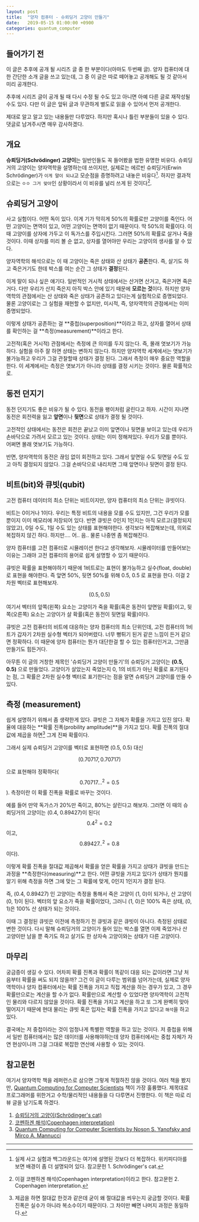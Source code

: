 ```yaml
---
layout: post
title:  "양자 컴퓨터 - 슈뢰딩거 고양이 만들기"
date:   2019-05-15 01:00:00 +0900
categories: quantum_computer
---
```

## 들어가기 전

이 글은 추후에 공개 될 시리즈 글 중 한 부분이다(아마도 두번째 글). 양자 컴퓨터에 대한 간단한 소개 글을 쓰고 있는데, 그 중 이 글은 따로 떼어놓고 공개해도 될 것 같아서 미리 공개한다.

추후에 시리즈 글이 공개 될 때 다시 수정 될 수도 있고 아니면 아예 다른 글로 재작성될 수도 있다. 다만 이 글은 앞뒤 글과 무관하게 별도로 읽을 수 있어서 먼저 공개한다.

제대로 알고 알고 있는 내용들만 다루었다. 하지만 혹시나 틀린 부분들이 있을 수 있다. 댓글로 남겨주시면 매우 감사하겠다.

## 개요

**슈뢰딩거(Schrödinger) 고양이**는 일반인들도 꼭 들어봤을 법한 유명한 비유다. 슈뢰딩거의 고양이는 양자역학을 설명하는데 쓰이지만, 실제로는 에르빈 슈뢰딩거(Erwin Schrödinger)가 `이게 말이 되냐`고 모순점을 증명하려고 내놓은 비유다[^1]. 하지만 결과적으로는 `ㅇㅇ 그거 맞아`인 상황이라서 이 비유를 널리 쓰게 된 것이다[^2].

## 슈뢰딩거 고양이

사고 실험이다. 어떤 독이 있다. 이게 기가 막히게 50%의 확률로만 고양이를 죽인다. 어떤 고양이는 면역이 있고, 어떤 고양이는 면역이 없기 때문이다. 딱 50%의 확률이다. 이때 고양이를 상자에 가두고 이 독가스를 주입시킨다. 그러면 50%의 확률로 살거나 죽을 것이다. 이때 상자를 미리 볼 순 없고, 상자를 열어야만 우리는 고양이의 생사를 알 수 있다.

양자역학의 해석으로는 이 때 고양이는 죽은 상태와 산 상태가 **공존**한다. 즉, 살기도 하고 죽은거기도 한데 박스를 여는 순간 그 상태가 **결정**된다.

이게 말이 되나 싶은 얘기다. 일반적인 거시적 상태에서는 산거면 산거고, 죽은거면 죽은거다. 다만 우리가 산지 죽은지 아직 박스 안에 있기 때문에 **모르는 것**이다. 하지만 양자역학의 관점에서는 산 상태와 죽은 상태가 공존하고 있다는게 실험적으로 증명되었다. 물론 고양이로는 그 실험을 재현할 수 없지만, 미시적, 즉, 양자역학의 관점에서는 이미 증명되었다.

이렇게 상태가 공존하는 걸 **중첩(superposition)**이라고 하고, 상자를 열어서 상태를 확인하는 걸 **측정(measurement)**이라고 한다.

고전적(혹은 거시적) 관점에서는 측정에 큰 의미를 두지 않는다. 즉, 몰래 엿보기가 가능하다. 실험을 아주 잘 하면 상태는 변하지 않는다. 하지만 양자역학 세계에서는 엿보기가 불가능하고 우리가 그걸 관찰할때 상태가 결정 된다. 그래서 측정이 매우 중요한 역할을 한다. 이 세계에서는 측정은 엿보기가 아니라 상태를 결정 시키는 것이다. 물론 확률적으로.

## 동전 던지기

동전 던지기도 좋은 비유가 될 수 있다. 동전을 팽이처럼 굴린다고 하자. 시간이 지나면 동전은 회전력을 잃고 **앞면**이나 **뒷면**으로 상태가 결정 될 것이다. 

고전적인 상태에서는 동전은 회전은 끝났고 이미 앞면이나 뒷면을 보이고 있는데 우리가 손바닥으로 가려서 모르고 있는 것이다. 상태는 이미 정해져있다. 우리가 모를 뿐이다. 어쩌면 몰래 엿보기도 가능하다.

반면, 양자역학의 동전은 끊임 없이 회전하고 있다. 그래서 앞면일 수도 뒷면일 수도 있고 아직 결정되지 않았다. 그걸 손바닥으로 내리치면 그때 앞면이나 뒷면이 결정 된다.

## 비트(bit)와 큐빗(qubit)

고전 컴퓨터 데이터의 최소 단위는 비트이지만, 양자 컴퓨터의 최소 단위는 큐빗이다.

비트는 0이거나 1이다. 우리는 특정 비트의 내용을 모를 수도 있지만, 그건 우리가 모를 뿐이지 이미 메모리에 저장되어 있다. 반면 큐빗은 0인지 1인지는 아직 모르고(결정되지 않았고), 0일 수도, 1일 수도 있는 상태를 표현해야한다. 생각보다 복잡해보는데, 의외로 복잡하지 않긴 하다. 하지만.... 어.. 음.. 물론 나중엔 좀 복잡해진다.

양자 컴퓨터를 고전 컴퓨터로 시뮬레이션 한다고 생각해보자. 시뮬레이터를 만들어보는 이유는 그래야 고전 컴퓨터의 용어로 쉽게 설명할 수 있기 때문이다.

큐빗은 확률을 표현해야하기 때문에 1비트로는 표현이 불가능하고 실수(float, double)로 표현을 해야한다. 즉 앞면 50%, 뒷면 50%를 위해 0.5, 0.5 로 표현을 한다. 이걸 2차원 벡터로 표현해보자.

$$(0.5, 0.5)$$

여기서 벡터의 앞쪽(왼쪽) 요소는 고양이가 죽을 확률(혹은 동전이 앞면일 확률)이고, 뒷쪽(오른쪽) 요소는 고양이가 살 확률(혹은 동전이 뒷면일 확률)이다.

큐빗은 고전 컴퓨터의 비트에 대응하는 양자 컴퓨터의 최소 단위인데, 고전 컴퓨터의 1비트가 갑자기 2차원 실수형 벡터가 되어버렸다. 너무 뻥튀기 된거 같은 느낌이 든거 같으면 정확하다. 이 때문에 양자 컴퓨터는 뭔가 대단한걸 할 수 있는 컴퓨터인거고, 그만큼 만들기도 힘든거다.

아무튼 이 글의 거창한 제목인 '슈뢰딩거 고양이 만들기'의 슈뢰딩거 고양이는  **(0.5, 0.5)** 으로 만들었다. 고양이가 살았는지 죽었는지 0, 1의 비트가 아닌 확률로 표기된다는 점, 그 확률은 2차원 실수형 벡터로 표기한다는 점을 알면 슈뢰딩거 고양이를 만들 수 있다.

## 측정 (measurement)

쉽게 설명하기 위해서 좀 생략한게 있다. 큐빗은 그 자체가 확률을 가지고 있진 않다. 확율에 대응하는 **확률 진폭(probility amplitude)**을 가지고 있다. 확률 진폭의 절대값에 제곱을 하면[^3] 그게 진짜 확률이다.

그래서 실제 슈뢰딩거 고양이를 벡터로 표현하면 (0.5, 0.5) 대신 

$$(0.70717, 0.70717)$$

으로 표현해야 정확하다($$0.70717...^2 = 0.5$$). 측정이란 이 확률 진폭을 확률로 바꾸는 것이다.

예를 들어 만약 독가스가 20%만 죽이고, 80%는 살린다고 해보자. 그러면 이 때의 슈뢰딩거의 고양이는 (0.4, 0.89427)이 된다($$0.4^2 = 0.2$$ 이고, $$0.89427..^2 = 0.8$$ 이다).

이렇게 확률 진폭을 절대값 제곱해서 확률을 얻은 확률을 가지고 상태가 큐빗을 만드는 과정을 **측정한다(measuring)**고 한다. 어떤 큐빗을 가지고 있다가 상태가 뭔지를 알기 위해 측정을 하면 그에 맞는 그 확률에 맞게, 0인지 1인지가 결정 된다.

즉, (0.4, 0.89427) 인 고양이는 측정을 통해서 죽은 고양이 (1, 0)이 되거나, 산 고양이 (0, 1)이 된다. 벡터의 앞 요소가 죽을 확률이었다, 그러니 (1, 0)은 100% 죽은 상태, (0, 1)은 100% 산 상태가 되는 것이다.

이때 그 결정된 큐빗은 이전에 측정하기 전 큐빗과 같은 큐빗이 아니다. 측정된 상태로 변한 것이다. 다시 말해 슈뢰딩거의 고양이가 들어 있는 박스를 열면 이제 죽었거나 산 고양이만 남을 뿐 죽기도 하고 살기도 한 상자속 고양이와는 상태가 다른 고양이다.

## 마무리

궁금증이 생길 수 있다. 어차피 확률 진폭과 확률이 똑같이 대응 되는 값이라면 그냥 처음부터 확률을 써도 되지 않을까? 그건 이 글이 다루는 범위를 넘어가는데, 실제로 양자역학이나 양자 컴퓨터에서는 확률 진폭을 가지고 직접 계산을 하는 경우가 있고, 그 경우 확률만으로는 계산을 할 수가 없다. 확률만으로 계산할 수 있었다면 양자역학이 고전적인 물리와 다르지 않았을 것이다. 확률 진폭을 가지고 계산을 하고 또 그게 완벽히 맞아 떨어지기 때문에 현대 물리는 큐빗 혹은 입자는 확률 진폭을 가지고 있다고 `해석`을 하고 있다.

결국에는 저 중첩이라는 것이 엄청나게 특별한 역할을 하고 있는 것이다. 저 중첩을 위해서 일반 컴퓨터에서는 많은 데이터를 사용해야하는데 양자 컴퓨터에서는 중첩 자체가 자연 현상이니까 그걸 그대로 복잡한 연산에 사용할 수 있는 것이다.

## 참고문헌
여기서 양자역학 책을 레퍼런스로 삼으면 그렇게 적절하진 않을 것이다. 여러 책을 봤지만, [Quantum Computing for Computer Scientists][3] 책이 가장 훌륭했다. 제목대로 프로그래머를 위한거고 수학/물리적인 내용들을 다 다루면서 진행한다. 이 책은 따로 리뷰 글을 남기도록 하겠다.

1. [슈뢰딩거의 고양이(Schrödinger's cat)][1]
2. [코펜하겐 해석(Copenhagen interpretation)][2]
3. [Quantum Computing for Computer Scientists by Noson S. Yanofsky  and Mirco A. Mannucci][3]

[1]: https://en.wikipedia.org/wiki/Schr%C3%B6dinger%27s_cat "Schrödinger's cat"
[2]: https://en.wikipedia.org/wiki/Copenhagen_interpretation "Copenhagen interpretation"
[3]: https://www.amazon.com/Quantum-Computing-Computer-Scientists-Yanofsky/dp/0521879965 "Quantum Computing for Computer Scientists by Noson S. Yanofsky  and Mirco A. Mannucci"

---

[^1]: 실제 사고 실험과 백그라운드는 여기에 설명된 것보다 더 복잡하다. 위키피디아를 보면 배경이 좀 더 설명되어 있다. 참고문헌 1. Schrödinger's cat.
[^2]: 이걸 코펜하겐 해석(Copenhagen interpretation)이라고 한다. 참고문헌 2. Copenhagen interpretation.
[^3]: 제곱을 하면 절대값 한것과 같은데 굳이 왜 절대값을 씌우는지 궁금할 것이다. 확률 진폭은 실수가 아니라 복소수이기 때문이다. 그 차이만 빼면 나머지 과정은 동일하다.